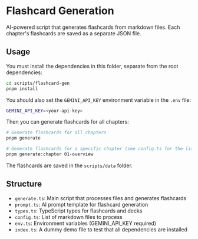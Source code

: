 # Flashcard Generation

AI-powered script that generates flashcards from markdown files. Each chapter's flashcards are saved as a separate JSON file.

## Usage

You must install the dependencies in this folder, separate from the root dependencies:

```bash
cd scripts/flashcard-gen
pnpm install
```

You should also set the `GEMINI_API_KEY` environment variable in the `.env` file:

```bash
GEMINI_API_KEY=<your-api-key>
```

Then you can generate flashcards for all chapters:

```bash
# Generate flashcards for all chapters
pnpm generate

# Generate flashcards for a specific chapter (see config.ts for the list of chapters)
pnpm generate:chapter 01-overview
```

The flashcards are saved in the `scripts/data` folder.

## Structure

- `generate.ts`: Main script that processes files and generates flashcards
- `prompt.ts`: AI prompt template for flashcard generation
- `types.ts`: TypeScript types for flashcards and decks
- `config.ts`: List of markdown files to process
- `env.ts`: Environment variables (GEMINI_API_KEY required)
- `index.ts`: A dummy demo file to test that all dependencies are installed